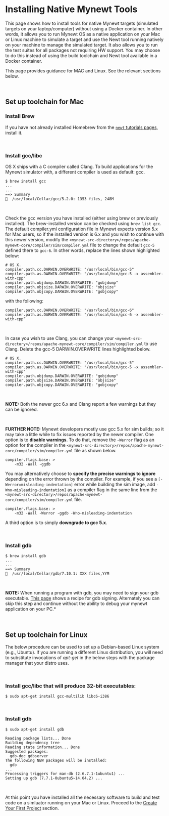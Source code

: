 # Installing Native Mynewt Tools

This page shows how to install tools for native Mynewt targets (simulated targets on your laptop/computer) without using a Docker container. In other words, it allows you to run Mynewt OS as a native application on your Mac or Linux machine to simulate a target and use the Newt tool running natively on your machine to manage the simulated target. It also allows you to run the test suites for all packages not requiring HW support. You may choose to do this instead of using the build toolchain and Newt tool available in a Docker container.

This page provides guidance for MAC and Linux. See the relevant sections below.

<br>

## Set up toolchain for Mac

### Install Brew

If you have not already installed Homebrew from the 
[`newt` tutorials pages](../../newt/install/newt_mac.md), install it. 

<br>

### Install gcc/libc 

OS X ships with a C compiler called Clang.  To build applications for the Mynewt simulator with, a different compiler is used as default: gcc.

```no-highlight
$ brew install gcc
...
...
==> Summary
🍺  /usr/local/Cellar/gcc/5.2.0: 1353 files, 248M
```

<br>

Check the gcc version you have installed (either using brew or previously installed). The brew-installed version can be checked using `brew list gcc`. The default compiler.yml configuration file in Mynewt expects version 5.x for Mac users, so if the installed version is 6.x and you wish to continue with this newer version, modify the `<mynewt-src-directory>/repos/apache-mynewt-core/compiler/sim/compiler.yml` file to change the default `gcc-5` defined there to `gcc-6`. In other words, replace the lines shown highlighted below:

```hl_lines="2 3"
# OS X.
compiler.path.cc.DARWIN.OVERWRITE: "/usr/local/bin/gcc-5"
compiler.path.as.DARWIN.OVERWRITE: "/usr/local/bin/gcc-5 -x assembler-with-cpp"
compiler.path.objdump.DARWIN.OVERWRITE: "gobjdump"
compiler.path.objsize.DARWIN.OVERWRITE: "objsize"
compiler.path.objcopy.DARWIN.OVERWRITE: "gobjcopy"
```
with the following:

```no-highlight
compiler.path.cc.DARWIN.OVERWRITE: "/usr/local/bin/gcc-6"
compiler.path.as.DARWIN.OVERWRITE: "/usr/local/bin/gcc-6 -x assembler-with-cpp”
```

<br>

In case you wish to use Clang, you can change your `<mynewt-src-directory>/repos/apache-mynewt-core/compiler/sim/compiler.yml` to use Clang. Delete the gcc-5 DARWIN.OVERWRITE lines highlighted below.

```hl_lines="2 3"
# OS X.
compiler.path.cc.DARWIN.OVERWRITE: "/usr/local/bin/gcc-5"
compiler.path.as.DARWIN.OVERWRITE: "/usr/local/bin/gcc-5 -x assembler-with-cpp"
compiler.path.objdump.DARWIN.OVERWRITE: "gobjdump"
compiler.path.objsize.DARWIN.OVERWRITE: "objsize"
compiler.path.objcopy.DARWIN.OVERWRITE: "gobjcopy"
```

<br>

**NOTE:** Both the newer gcc 6.x and Clang report a few warnings but they can be ignored.

<br>

**FURTHER NOTE:** Mynewt developers mostly use gcc 5.x for sim builds; so it may take a little while to fix issues reported by the newer compiler. One option is to **disable warnings**. To do that, remove the `-Werror` flag as an option for the compiler in the  `<mynewt-src-directory>/repos/apache-mynewt-core/compiler/sim/compiler.yml` file as shown below. 

```hl_lines="2"
compiler.flags.base: >
    -m32 -Wall -ggdb
```

You may alternatively choose to **specify the precise warnings to ignore** depending on the error thrown by the compiler. For example, if you see a `[-Werror=misleading-indentation]` error while building the sim image, add `-Wno-misleading-indentation]` as a compiler flag in the same line from the `<mynewt-src-directory>/repos/apache-mynewt-core/compiler/sim/compiler.yml` file.

```hl_lines="2"
compiler.flags.base: >
    -m32 -Wall -Werror -ggdb -Wno-misleading-indentation
```


A third option is to simply **downgrade to gcc 5.x**.

<br>

### Install gdb 

```no-highlight
$ brew install gdb
...
...
==> Summary
🍺  /usr/local/Cellar/gdb/7.10.1: XXX files,YYM
```

<br>

**NOTE:** When running a program with gdb, you may need to sign your gdb
executable.  [This page](https://gcc.gnu.org/onlinedocs/gnat_ugn/Codesigning-the-Debugger.html)
shows a recipe for gdb signing. Alternately you can skip this step and
continue without the ability to debug your mynewt application on your PC.*

<br>

## Set up toolchain for Linux 

The below procedure can be used to set up a Debian-based Linux system (e.g.,
Ubuntu).  If you are running a different Linux distribution, you will need to
substitute invocations of _apt-get_ in the below steps with the package manager
that your distro uses.

<br>

### Install gcc/libc that will produce 32-bit executables: 
```no-highlight
$ sudo apt-get install gcc-multilib libc6-i386
``` 

<br>
       
### Install gdb 

```no-highlight
$ sudo apt-get install gdb

Reading package lists... Done
Building dependency tree       
Reading state information... Done
Suggested packages:
  gdb-doc gdbserver
The following NEW packages will be installed:
  gdb
...
Processing triggers for man-db (2.6.7.1-1ubuntu1) ...
Setting up gdb (7.7.1-0ubuntu5~14.04.2) ...

```

<br>

At this point you have installed all the necessary software to build and test code on a simluator running on your Mac or Linux. Proceed to the [Create Your First Project](project_create.md) section.
